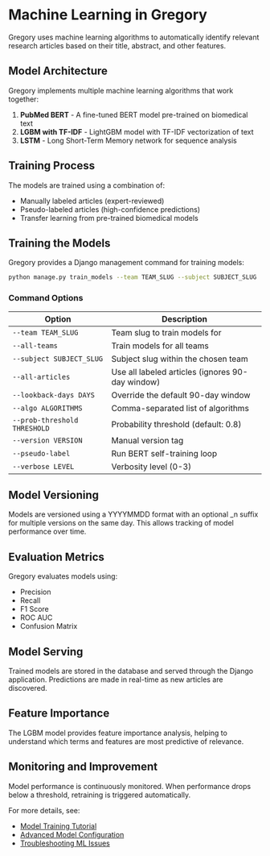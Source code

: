 # Machine Learning in Gregory

Gregory uses machine learning algorithms to automatically identify relevant research articles based on their title, abstract, and other features.

## Model Architecture

Gregory implements multiple machine learning algorithms that work together:

1. **PubMed BERT** - A fine-tuned BERT model pre-trained on biomedical text
2. **LGBM with TF-IDF** - LightGBM model with TF-IDF vectorization of text
3. **LSTM** - Long Short-Term Memory network for sequence analysis

## Training Process

The models are trained using a combination of:
- Manually labeled articles (expert-reviewed)
- Pseudo-labeled articles (high-confidence predictions)
- Transfer learning from pre-trained biomedical models

## Training the Models

Gregory provides a Django management command for training models:

```bash
python manage.py train_models --team TEAM_SLUG --subject SUBJECT_SLUG
```

### Command Options

| Option | Description |
|--------|-------------|
| `--team TEAM_SLUG` | Team slug to train models for |
| `--all-teams` | Train models for all teams |
| `--subject SUBJECT_SLUG` | Subject slug within the chosen team |
| `--all-articles` | Use all labeled articles (ignores 90-day window) |
| `--lookback-days DAYS` | Override the default 90-day window |
| `--algo ALGORITHMS` | Comma-separated list of algorithms |
| `--prob-threshold THRESHOLD` | Probability threshold (default: 0.8) |
| `--version VERSION` | Manual version tag |
| `--pseudo-label` | Run BERT self-training loop |
| `--verbose LEVEL` | Verbosity level (0-3) |

## Model Versioning

Models are versioned using a YYYYMMDD format with an optional _n suffix for multiple versions on the same day. This allows tracking of model performance over time.

## Evaluation Metrics

Gregory evaluates models using:
- Precision
- Recall
- F1 Score
- ROC AUC
- Confusion Matrix

## Model Serving

Trained models are stored in the database and served through the Django application. Predictions are made in real-time as new articles are discovered.

## Feature Importance

The LGBM model provides feature importance analysis, helping to understand which terms and features are most predictive of relevance.

## Monitoring and Improvement

Model performance is continuously monitored. When performance drops below a threshold, retraining is triggered automatically.

For more details, see:
- [Model Training Tutorial](training-tutorial.md)
- [Advanced Model Configuration](advanced-configuration.md)
- [Troubleshooting ML Issues](troubleshooting.md)
